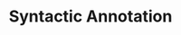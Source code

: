---
types: "word"

title: "Syntactic Annotation"

categories: ['']

tags: ['Syntactic', 'Annotation']

arabic: 'العنونة التركيبية'

arexps: []

enwords: ['Syntactic Annotation']

enexps: []

arlexicons: 'ع'

enlexicons: 'S'

authors: ['Ruqayya Roshdy']

translators: ['']

citations: 'العربية والذكاء الاصطناعي'

sources: 'مركز الملك عبدالله بن عبدالعزيز الدولي لخدمة اللغة العربية'

word: "true"

slug: ""
---